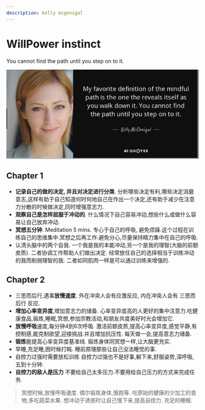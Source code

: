 ```yaml
---
description: kelly mcgonigal
---
```


# WillPower instinct

You cannot find the path until you step on to it.

![  ](../.gitbook/assets/image%20%281%29.png)

## Chapter 1

* **记录自己的做的决定, 并且对决定进行分类**. 分析哪些决定有利,哪些决定消磨意志,这样有助于自己知道何时何地自己在作出一个决定,还有助于减少在注意力分散的时候做决定,同时增强意志力.
* **观察自己是怎样屈服于冲动的**. 什么情况下自己容易冲动,想些什么或做什么容易让自己放弃冲动.
* **冥想五分钟**. Meditation 5 mins. 专心于自己的呼吸, 避免烦躁.这个过程在训练自己的思维集中.冥想之后再工作.避免分心,尽量保持精力集中在自己的呼吸.
* 认清头脑中的两个自我. 一个我是我的本能冲动,另一个是我的理智\(大脑的前额皮质\). 二者协调工作帮助人们做出决定. 经常放任自己的选择相当于训练冲动的我而削弱理智的我. 二者如同肌肉一样是可以通过训练来增强的.

## Chapter 2

* 三思而后行,遇事**放慢速度**. 外在冲突人会有应激反应, 内在冲突人会有 三思而后行 反应.
* **增加心率变异度**,增加意志力的储备. 心率变异度高的人更好的集中注意力.吃健康食品,锻炼,睡眠,冥想,参加宗教活动,和朋友共度美好时光会增加它.
* **放慢呼吸**速度,每分钟4到6次呼吸. 激活前额皮质,提高心率变异度,感觉平静,有控制感,能克制欲望,迎接挑战.并且增加抗压性. 每天做一会,提高意志力储备.
* **锻炼**能提高心率变异度基准线. 锻炼身体同冥想一样,让大脑更充实.
* 早睡,充足睡,困时候打盹. 睡前原理那些让自己没法睡觉的事.
* 自控力过强时需要放松训练 自控力过强也不是好事,躺下来,舒服姿势,深呼吸,五到十分钟.
* **自控力的敌人是压力** 不要给自己太多压力.不要用给自己压力的方式来完成任务.

> 冥想时候,放慢呼吸速度. 偶尔锻炼身体,慢跑等. 吃原始的健康的少加工的食物,多吃蔬菜水果. 想冲动于诱惑时让自己慢下来,提高自控力. 充足的睡眠.

